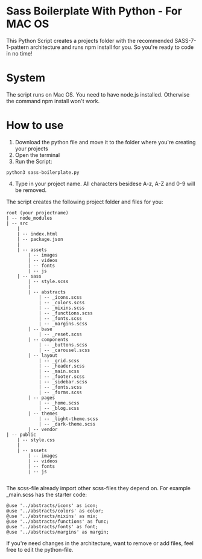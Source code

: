 # Sass Boilerplate With Python - For MAC OS

This Python Script creates a projects folder with the recommended SASS-7-1-pattern architecture and runs npm install for you. So you're ready to code in no time!

# System
The script runs on Mac OS.
You need to have node.js installed. Otherwise the command npm install won't work.

# How to use
1. Download the python file and move it to the folder where you're creating your projects
2. Open the terminal
3. Run the Script: 
```
python3 sass-boilerplate.py
```
4. Type in your project name. All characters besidese A-z, A-Z and 0-9 will be removed.

The script creates the following project folder and files for you:<br>

```
root (your projectname)
| -- node_modules
| -- src
	|
	| -- index.html
	| -- package.json	
	|
	| -- assets
		| -- images
		| -- videos
		| -- fonts
		| -- js
	| -- sass
		| -- style.scss
		|
		| -- abstracts
			| -- _icons.scss
			| -- _colors.scss
			| -- _mixins.scss
			| -- _functions.scss
			| -- _fonts.scss
			| -- _margins.scss	
		| -- base
			| -- _reset.scss	
		| -- components
			| -- _buttons.scss
			| -- _carousel.scss	
		| -- layout
			| -- _grid.scss
			| -- _header.scss
			| -- _main.scss
			| -- _footer.scss
			| -- _sidebar.scss
			| -- _fonts.scss
			| -- _forms.scss	
		| -- pages
			| -- _home.scss
			| -- _blog.scss
		| -- themes
			| -- _light-theme.scss
			| -- _dark-theme.scss	
		| -- vendor
| -- public
	| -- style.css
	|
	| -- assets
		| -- images
		| -- videos
		| -- fonts
		| -- js		
		
```
The scss-file already import other scss-files they depend on. For example _main.scss has the starter code:

```
@use '../abstracts/icons' as icon;
@use '../abstracts/colors' as color;
@use '../abstracts/mixins' as mix;
@use '../abstracts/functions' as func;
@use '../abstracts/fonts' as font;
@use '../abstracts/margins' as margin;
```
If you're need changes in the architecture, want to remove or add files, feel free to edit the python-file.

